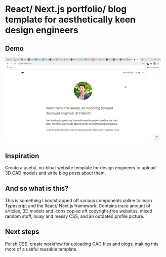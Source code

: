 # React/ Next.js portfolio/ blog template for aesthetically keen design engineers

## Demo
![](cad-blog-demo.gif)

## Inspiration
Create a useful, no-bloat website template for design engineers to upload 3D CAD models and write blog posts about them.

## And so what is this?
This is something I bootstrapped off various components online to learn Typescript and the React/ Next.js framework. Contains trace amount of articles, 3D models and icons copied off copyright-free websites, mixed random stuff, lousy and messy CSS, and an outdated profile picture.

## Next steps
Polish CSS, create workflow for uploading CAD files and blogs, making this more of a useful reusable template. 
